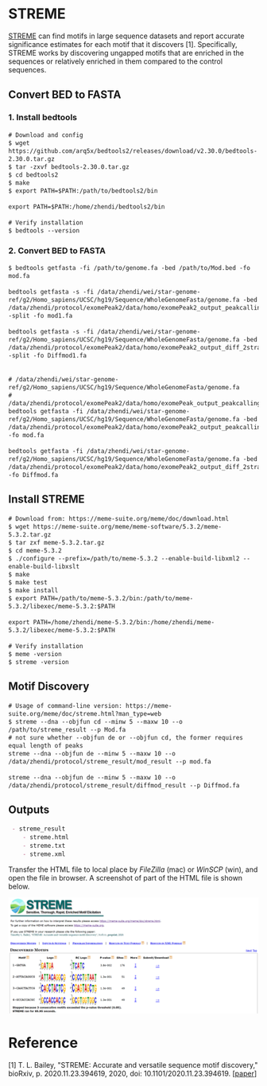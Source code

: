 # STREME

[STREME](https://meme-suite.org/meme/doc/streme.html) can find motifs in large sequence datasets and report accurate significance estimates for each motif that it discovers [1]. Specifically, STREME works by discovering ungapped motifs that are enriched in the sequences or relatively enriched in them compared to the control sequences.



## Convert BED to FASTA

### 1. Install bedtools

```shell
# Download and config
$ wget https://github.com/arq5x/bedtools2/releases/download/v2.30.0/bedtools-2.30.0.tar.gz
$ tar -zxvf bedtools-2.30.0.tar.gz
$ cd bedtools2
$ make
$ export PATH=$PATH:/path/to/bedtools2/bin

export PATH=$PATH:/home/zhendi/bedtools2/bin

# Verify installation
$ bedtools --version
```

### 2. Convert BED to FASTA

```shell
$ bedtools getfasta -fi /path/to/genome.fa -bed /path/to/Mod.bed -fo mod.fa

bedtools getfasta -s -fi /data/zhendi/wei/star-genome-ref/g2/Homo_sapiens/UCSC/hg19/Sequence/WholeGenomeFasta/genome.fa -bed /data/zhendi/protocol/exomePeak2/data/homo/exomePeak2_output_peakcalling_2strand*/Mod.bed -split -fo mod1.fa

bedtools getfasta -s -fi /data/zhendi/wei/star-genome-ref/g2/Homo_sapiens/UCSC/hg19/Sequence/WholeGenomeFasta/genome.fa -bed /data/zhendi/protocol/exomePeak2/data/homo/exomePeak2_output_diff_2strand*/DiffMod.bed -split -fo Diffmod1.fa


# /data/zhendi/wei/star-genome-ref/g2/Homo_sapiens/UCSC/hg19/Sequence/WholeGenomeFasta/genome.fa
# /data/zhendi/protocol/exomePeak2/data/homo/exomePeak_output_peakcalling_2strand*/Mod.bed
bedtools getfasta -fi /data/zhendi/wei/star-genome-ref/g2/Homo_sapiens/UCSC/hg19/Sequence/WholeGenomeFasta/genome.fa -bed /data/zhendi/protocol/exomePeak2/data/homo/exomePeak2_output_peakcalling_2strand*/Mod.bed -fo mod.fa

bedtools getfasta -fi /data/zhendi/wei/star-genome-ref/g2/Homo_sapiens/UCSC/hg19/Sequence/WholeGenomeFasta/genome.fa -bed /data/zhendi/protocol/exomePeak2/data/homo/exomePeak2_output_diff_2strand*/DiffMod.bed -fo Diffmod.fa
```



## Install STREME

```shell
# Download from: https://meme-suite.org/meme/doc/download.html
$ wget https://meme-suite.org/meme/meme-software/5.3.2/meme-5.3.2.tar.gz
$ tar zxf meme-5.3.2.tar.gz
$ cd meme-5.3.2
$ ./configure --prefix=/path/to/meme-5.3.2 --enable-build-libxml2 --enable-build-libxslt
$ make
$ make test
$ make install
$ export PATH=/path/to/meme-5.3.2/bin:/path/to/meme-5.3.2/libexec/meme-5.3.2:$PATH

export PATH=/home/zhendi/meme-5.3.2/bin:/home/zhendi/meme-5.3.2/libexec/meme-5.3.2:$PATH

# Verify installation
$ meme -version
$ streme -version
```



## Motif Discovery

```shell
# Usage of command-line version: https://meme-suite.org/meme/doc/streme.html?man_type=web
$ streme --dna --objfun cd --minw 5 --maxw 10 --o /path/to/streme_result --p Mod.fa
# not sure whether --objfun de or --objfun cd, the former requires equal length of peaks
streme --dna --objfun de --minw 5 --maxw 10 --o /data/zhendi/protocol/streme_result/mod_result --p mod.fa

streme --dna --objfun de --minw 5 --maxw 10 --o /data/zhendi/protocol/streme_result/diffmod_result --p Diffmod.fa
```



## Outputs

```markdown
 - streme_result
 	- streme.html
 	- streme.txt
 	- streme.xml
```

Transfer the HTML file to local place by *FileZilla* (mac) or *WinSCP* (win), and open the file in browser. A screenshot of part of the HTML file is shown below.

![streme_motif_finding](../assets/images/M3/motif.png)

# Reference

[1] T. L. Bailey, "STREME: Accurate and versatile sequence motif discovery," bioRxiv, p. 2020.11.23.394619, 2020, doi: 10.1101/2020.11.23.394619. [[paper](https://www.biorxiv.org/content/10.1101/2020.11.23.394619v1.full)]